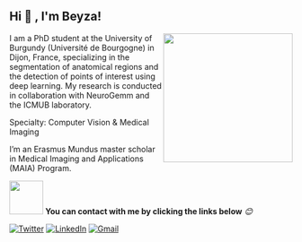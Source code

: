<h2>Hi 👋 , I'm Beyza!</h2>
<img align='right' src="https://media.giphy.com/media/hpXdHPfFI5wTABdDx9/giphy.gif" width="230">


I am a PhD student at the University of Burgundy (Université de Bourgogne) in Dijon,
France, specializing in the segmentation of anatomical regions and the detection of
points of interest using deep learning. My research is conducted in collaboration with
NeuroGemm and the ICMUB laboratory.

Specialty: Computer Vision & Medical Imaging

I’m an Erasmus Mundus master scholar in Medical Imaging and Applications (MAIA) Program.

<img src="https://media.giphy.com/media/n8Rp8y7kxeqqHWlIe6/giphy.gif" width="60"> <b>You can contact with me by clicking the links below</b> <em>😊</em>

<p>

<p>
  <a href="https://twitter.com/ZayimBeyza" target="_blank"><img alt="Twitter" src="https://img.shields.io/badge/twitter-%231DA1F2.svg?&style=for-the-badge&logo=twitter&logoColor=white" /></a> 
  <a href="https://www.linkedin.com/in/beyza-zayim-844547175/" target="_blank"><img alt="LinkedIn" src="https://img.shields.io/badge/linkedin-%230077B5.svg?&style=for-the-badge&logo=linkedin&logoColor=white" /></a>
  <a href="beyzayim17@gmail.com"> <img alt="Gmail" src="https://img.shields.io/badge/Gmail-D14836?style=for-the-badge&logo=gmail&logoColor=white" />
     </a>
